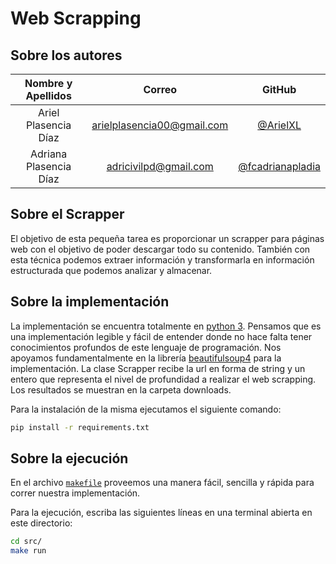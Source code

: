 # Web Scrapping

## Sobre los autores

**Nombre y Apellidos** | **Correo** | **GitHub**
:-:|:-:|:-:
Ariel Plasencia Díaz | arielplasencia00@gmail.com | [@ArielXL](https://github.com/ArielXL)
Adriana Plasencia Díaz | adricivilpd@gmail.com | [@fcadrianapladia](https://github.com/fcadrianapladia)

## Sobre el Scrapper

El objetivo de esta pequeña tarea es proporcionar un scrapper para páginas web con el objetivo de poder descargar todo su contenido. También con esta técnica podemos extraer información y transformarla en información estructurada que podemos analizar y almacenar.

## Sobre la implementación

La implementación se encuentra totalmente en [python 3](https://es.wikipedia.org/wiki/Python). Pensamos que es una implementación legible y fácil de entender donde no hace falta tener conocimientos profundos de este lenguaje de programación. Nos apoyamos fundamentalmente en la librería [beautifulsoup4](https://www.crummy.com/software/BeautifulSoup/bs3/documentation.html) para la implementación.
La clase Scrapper recibe la url en forma de string y un entero que representa el nivel de profundidad a realizar el web scrapping. Los resultados se muestran en la carpeta downloads.

Para la instalación de la misma ejecutamos el siguiente comando:

```bash
pip install -r requirements.txt
```

## Sobre la ejecución

En el archivo [`makefile`](src/makefile) proveemos una manera fácil, sencilla y rápida para correr nuestra implementación.

Para la ejecución, escriba las siguientes líneas en una terminal abierta en este directorio:

```bash
cd src/
make run
```
